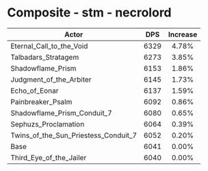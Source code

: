 # Composite - stm - necrolord
| Actor | DPS | Increase |
|---|:---:|:---:|
|Eternal_Call_to_the_Void|6329|4.78%|
|Talbadars_Stratagem|6273|3.85%|
|Shadowflame_Prism|6153|1.86%|
|Judgment_of_the_Arbiter|6145|1.73%|
|Echo_of_Eonar|6137|1.59%|
|Painbreaker_Psalm|6092|0.86%|
|Shadowflame_Prism_Conduit_7|6080|0.65%|
|Sephuzs_Proclamation|6064|0.39%|
|Twins_of_the_Sun_Priestess_Conduit_7|6052|0.20%|
|Base|6041|0.00%|
|Third_Eye_of_the_Jailer|6040|0.00%|
